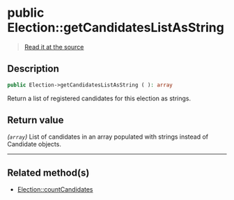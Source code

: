 # public Election::getCandidatesListAsString

> [Read it at the source](https://github.com/julien-boudry/Condorcet/blob/master/src/ElectionProcess/CandidatesProcess.php#L60)

## Description    

```php
public Election->getCandidatesListAsString ( ): array
```

Return a list of registered candidates for this election as strings.


## Return value   

*(`array`)* List of candidates in an array populated with strings instead of Candidate objects.


---------------------------------------

## Related method(s)      

* [Election::countCandidates](/Docs/api-reference/Election%20Class/Election--countCandidates.md)    
